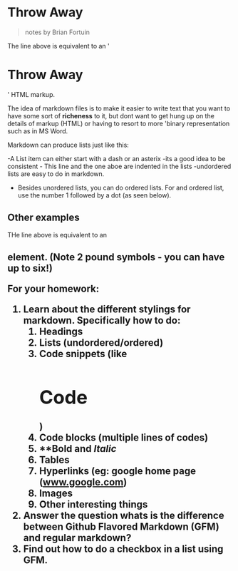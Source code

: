 # Throw Away

> notes by Brian Fortuin

The line above is equivalent to an  '<h1>Throw Away</h1>' HTML markup.

The idea of  markdown files is to make it easier to write text that you want to have some sort of **richeness** to it, but dont want to get hung up on the details of markup (HTML) or having to resort to more 'binary representation such as in MS Word.

Markdown can produce lists just like this:

-A List item can either start with a dash or an asterix
	-its a good idea to be consistent
	- This line and the one aboe are indented in the lists
-undordered lists are easy to do in markdown.
- Besides unordered lists, you can do ordered lists. For and ordered list, use the number 1 followed by a dot (as seen below).

## Other examples

THe line above is equivalent to an <h2> element. (Note 2 pound symbols - you can have up to six!)

For your homework:

1. Learn about the different stylings for markdown. Specifically how to do:
	1. Headings
	1. Lists (undordered/ordered)
	1. Code snippets (like <h1>Code</h1>)
	1. Code blocks (multiple lines of codes)
	1. **Bold and *Italic*
	1. Tables
	1. Hyperlinks (eg: google home page (www.google.com)
	1. Images
	1. Other interesting things
1. Answer the question whats is the difference between **Github Flavored Markdown**  (GFM) and regular markdown?
1. Find out how to do a checkbox in a list using GFM.